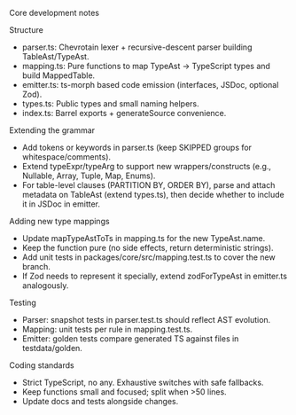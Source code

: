 Core development notes

Structure
- parser.ts: Chevrotain lexer + recursive-descent parser building TableAst/TypeAst.
- mapping.ts: Pure functions to map TypeAst → TypeScript types and build MappedTable.
- emitter.ts: ts-morph based code emission (interfaces, JSDoc, optional Zod).
- types.ts: Public types and small naming helpers.
- index.ts: Barrel exports + generateSource convenience.

Extending the grammar
- Add tokens or keywords in parser.ts (keep SKIPPED groups for whitespace/comments).
- Extend typeExpr/typeArg to support new wrappers/constructs (e.g., Nullable, Array, Tuple, Map, Enums).
- For table-level clauses (PARTITION BY, ORDER BY), parse and attach metadata on TableAst (extend types.ts), then decide whether to include it in JSDoc in emitter.

Adding new type mappings
- Update mapTypeAstToTs in mapping.ts for the new TypeAst.name.
- Keep the function pure (no side effects, return deterministic strings).
- Add unit tests in packages/core/src/mapping.test.ts to cover the new branch.
- If Zod needs to represent it specially, extend zodForTypeAst in emitter.ts analogously.

Testing
- Parser: snapshot tests in parser.test.ts should reflect AST evolution.
- Mapping: unit tests per rule in mapping.test.ts.
- Emitter: golden tests compare generated TS against files in testdata/golden.

Coding standards
- Strict TypeScript, no any. Exhaustive switches with safe fallbacks.
- Keep functions small and focused; split when >50 lines.
- Update docs and tests alongside changes.

